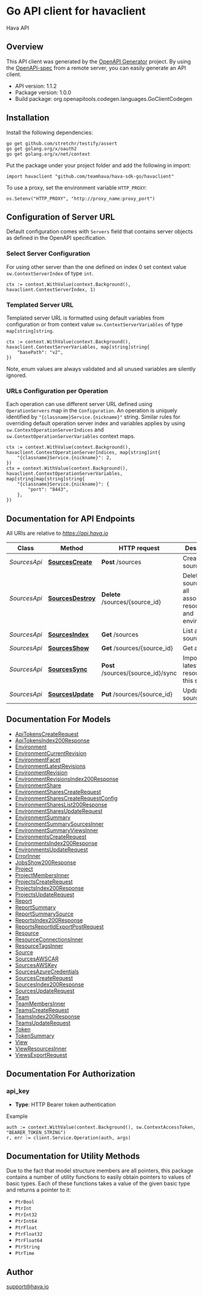 # Go API client for havaclient

Hava API

## Overview
This API client was generated by the [OpenAPI Generator](https://openapi-generator.tech) project.  By using the [OpenAPI-spec](https://www.openapis.org/) from a remote server, you can easily generate an API client.

- API version: 1.1.2
- Package version: 1.0.0
- Build package: org.openapitools.codegen.languages.GoClientCodegen

## Installation

Install the following dependencies:

```shell
go get github.com/stretchr/testify/assert
go get golang.org/x/oauth2
go get golang.org/x/net/context
```

Put the package under your project folder and add the following in import:

```golang
import havaclient "github.com/teamhava/hava-sdk-go/havaclient"
```

To use a proxy, set the environment variable `HTTP_PROXY`:

```golang
os.Setenv("HTTP_PROXY", "http://proxy_name:proxy_port")
```

## Configuration of Server URL

Default configuration comes with `Servers` field that contains server objects as defined in the OpenAPI specification.

### Select Server Configuration

For using other server than the one defined on index 0 set context value `sw.ContextServerIndex` of type `int`.

```golang
ctx := context.WithValue(context.Background(), havaclient.ContextServerIndex, 1)
```

### Templated Server URL

Templated server URL is formatted using default variables from configuration or from context value `sw.ContextServerVariables` of type `map[string]string`.

```golang
ctx := context.WithValue(context.Background(), havaclient.ContextServerVariables, map[string]string{
	"basePath": "v2",
})
```

Note, enum values are always validated and all unused variables are silently ignored.

### URLs Configuration per Operation

Each operation can use different server URL defined using `OperationServers` map in the `Configuration`.
An operation is uniquely identified by `"{classname}Service.{nickname}"` string.
Similar rules for overriding default operation server index and variables applies by using `sw.ContextOperationServerIndices` and `sw.ContextOperationServerVariables` context maps.

```golang
ctx := context.WithValue(context.Background(), havaclient.ContextOperationServerIndices, map[string]int{
	"{classname}Service.{nickname}": 2,
})
ctx = context.WithValue(context.Background(), havaclient.ContextOperationServerVariables, map[string]map[string]string{
	"{classname}Service.{nickname}": {
		"port": "8443",
	},
})
```

## Documentation for API Endpoints

All URIs are relative to *https://api.hava.io*

Class | Method | HTTP request | Description
------------ | ------------- | ------------- | -------------
*SourcesApi* | [**SourcesCreate**](docs/SourcesApi.md#sourcescreate) | **Post** /sources | Create a source
*SourcesApi* | [**SourcesDestroy**](docs/SourcesApi.md#sourcesdestroy) | **Delete** /sources/{source_id} | Delete a source and all associated resources and environments
*SourcesApi* | [**SourcesIndex**](docs/SourcesApi.md#sourcesindex) | **Get** /sources | List all sources
*SourcesApi* | [**SourcesShow**](docs/SourcesApi.md#sourcesshow) | **Get** /sources/{source_id} | Get a source
*SourcesApi* | [**SourcesSync**](docs/SourcesApi.md#sourcessync) | **Post** /sources/{source_id}/sync | Import the latest resources for this source
*SourcesApi* | [**SourcesUpdate**](docs/SourcesApi.md#sourcesupdate) | **Put** /sources/{source_id} | Update a source


## Documentation For Models

 - [ApiTokensCreateRequest](docs/ApiTokensCreateRequest.md)
 - [ApiTokensIndex200Response](docs/ApiTokensIndex200Response.md)
 - [Environment](docs/Environment.md)
 - [EnvironmentCurrentRevision](docs/EnvironmentCurrentRevision.md)
 - [EnvironmentFacet](docs/EnvironmentFacet.md)
 - [EnvironmentLatestRevisions](docs/EnvironmentLatestRevisions.md)
 - [EnvironmentRevision](docs/EnvironmentRevision.md)
 - [EnvironmentRevisionsIndex200Response](docs/EnvironmentRevisionsIndex200Response.md)
 - [EnvironmentShare](docs/EnvironmentShare.md)
 - [EnvironmentSharesCreateRequest](docs/EnvironmentSharesCreateRequest.md)
 - [EnvironmentSharesCreateRequestConfig](docs/EnvironmentSharesCreateRequestConfig.md)
 - [EnvironmentSharesList200Response](docs/EnvironmentSharesList200Response.md)
 - [EnvironmentSharesUpdateRequest](docs/EnvironmentSharesUpdateRequest.md)
 - [EnvironmentSummary](docs/EnvironmentSummary.md)
 - [EnvironmentSummarySourcesInner](docs/EnvironmentSummarySourcesInner.md)
 - [EnvironmentSummaryViewsInner](docs/EnvironmentSummaryViewsInner.md)
 - [EnvironmentsCreateRequest](docs/EnvironmentsCreateRequest.md)
 - [EnvironmentsIndex200Response](docs/EnvironmentsIndex200Response.md)
 - [EnvironmentsUpdateRequest](docs/EnvironmentsUpdateRequest.md)
 - [ErrorInner](docs/ErrorInner.md)
 - [JobsShow200Response](docs/JobsShow200Response.md)
 - [Project](docs/Project.md)
 - [ProjectMembersInner](docs/ProjectMembersInner.md)
 - [ProjectsCreateRequest](docs/ProjectsCreateRequest.md)
 - [ProjectsIndex200Response](docs/ProjectsIndex200Response.md)
 - [ProjectsUpdateRequest](docs/ProjectsUpdateRequest.md)
 - [Report](docs/Report.md)
 - [ReportSummary](docs/ReportSummary.md)
 - [ReportSummarySource](docs/ReportSummarySource.md)
 - [ReportsIndex200Response](docs/ReportsIndex200Response.md)
 - [ReportsReportIdExportPostRequest](docs/ReportsReportIdExportPostRequest.md)
 - [Resource](docs/Resource.md)
 - [ResourceConnectionsInner](docs/ResourceConnectionsInner.md)
 - [ResourceTagsInner](docs/ResourceTagsInner.md)
 - [Source](docs/Source.md)
 - [SourcesAWSCAR](docs/SourcesAWSCAR.md)
 - [SourcesAWSKey](docs/SourcesAWSKey.md)
 - [SourcesAzureCredentials](docs/SourcesAzureCredentials.md)
 - [SourcesCreateRequest](docs/SourcesCreateRequest.md)
 - [SourcesIndex200Response](docs/SourcesIndex200Response.md)
 - [SourcesUpdateRequest](docs/SourcesUpdateRequest.md)
 - [Team](docs/Team.md)
 - [TeamMembersInner](docs/TeamMembersInner.md)
 - [TeamsCreateRequest](docs/TeamsCreateRequest.md)
 - [TeamsIndex200Response](docs/TeamsIndex200Response.md)
 - [TeamsUpdateRequest](docs/TeamsUpdateRequest.md)
 - [Token](docs/Token.md)
 - [TokenSummary](docs/TokenSummary.md)
 - [View](docs/View.md)
 - [ViewResourcesInner](docs/ViewResourcesInner.md)
 - [ViewsExportRequest](docs/ViewsExportRequest.md)


## Documentation For Authorization



### api_key

- **Type**: HTTP Bearer token authentication

Example

```golang
auth := context.WithValue(context.Background(), sw.ContextAccessToken, "BEARER_TOKEN_STRING")
r, err := client.Service.Operation(auth, args)
```


## Documentation for Utility Methods

Due to the fact that model structure members are all pointers, this package contains
a number of utility functions to easily obtain pointers to values of basic types.
Each of these functions takes a value of the given basic type and returns a pointer to it:

* `PtrBool`
* `PtrInt`
* `PtrInt32`
* `PtrInt64`
* `PtrFloat`
* `PtrFloat32`
* `PtrFloat64`
* `PtrString`
* `PtrTime`

## Author

support@hava.io


